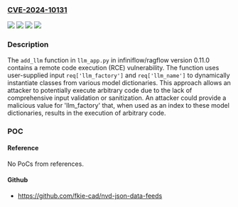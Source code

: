 ### [CVE-2024-10131](https://cve.mitre.org/cgi-bin/cvename.cgi?name=CVE-2024-10131)
![](https://img.shields.io/static/v1?label=Product&message=infiniflow%2Fragflow&color=blue)
![](https://img.shields.io/static/v1?label=Version&message=0.11.0%20&color=brightgreen)
![](https://img.shields.io/static/v1?label=Version&message=unspecified%20&color=brightgreen)
![](https://img.shields.io/static/v1?label=Vulnerability&message=CWE-94%20Improper%20Control%20of%20Generation%20of%20Code&color=brightgreen)

### Description

The `add_llm` function in `llm_app.py` in infiniflow/ragflow version 0.11.0 contains a remote code execution (RCE) vulnerability. The function uses user-supplied input `req['llm_factory']` and `req['llm_name']` to dynamically instantiate classes from various model dictionaries. This approach allows an attacker to potentially execute arbitrary code due to the lack of comprehensive input validation or sanitization. An attacker could provide a malicious value for 'llm_factory' that, when used as an index to these model dictionaries, results in the execution of arbitrary code.

### POC

#### Reference
No PoCs from references.

#### Github
- https://github.com/fkie-cad/nvd-json-data-feeds

